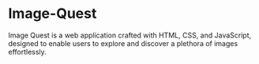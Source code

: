 # Image-Quest

Image Quest is a web application crafted with HTML, CSS, and JavaScript, designed to enable users to explore and discover a plethora of images effortlessly.
